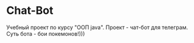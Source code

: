# Chat-Bot
Учебный проект по курсу "ООП java". Проект - чат-бот для телеграм. Суть бота - бои покемонов!)))
